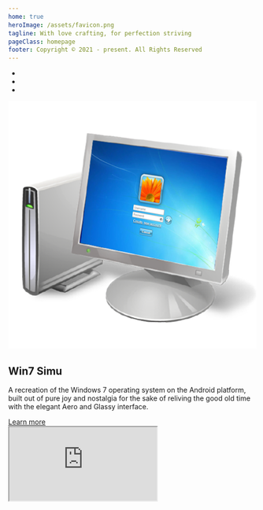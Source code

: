 ```yaml
---
home: true
heroImage: /assets/favicon.png
tagline: With love crafting, for perfection striving
pageClass: homepage
footer: Copyright © 2021 - present. All Rights Reserved
---
```


<ul class="link-buttons">
  <li><link-button id="github" /></li>
  <li><link-button id="google" /></li>
  <li><link-button id="youtube" /></li>
</ul>

<home-section layout="flex">
  <img src="/assets/win7simu-logo.png" alt="win7 simu">
  <article>
    <h1>Win7 Simu</h1>
    <p>A recreation of the Windows 7 operating system on the Android platform,
    built out of pure joy and nostalgia for the sake of reliving the good old time
    with the elegant Aero and Glassy interface.</p>
    <div>
      <a href="/win7simu/about.html">Learn more</a>
    </div>
  </article>
</home-section>

<home-section layout="flex right">
  <div class="preview">
    <iframe title="Brick 1100 Preview" src="https://brick1100.visnalize.com" />
  </div>
  <article>
    <h1>Brick 1100</h1>
    <p>A simulation of the Nokia 1100 mobile phone, the best-selling mobile phone of all time worldwide.
    The simulation aims to bring the users back to the simpler time with the fundamental graphics
    and features from one of the most durable phones.</p>
    <div>
      <a href="/brick1100/about.html">Learn more</a>
    </div>
  </article>
</home-section>

<google-ads />
